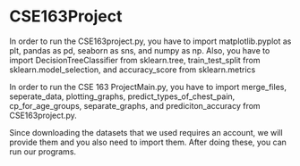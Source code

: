 # CSE163Project
In order to run the CSE163project.py, you have to import matplotlib.pyplot as plt, pandas as pd,
seaborn as sns, and numpy as np. Also, you have to import DecisionTreeClassifier from sklearn.tree,
train_test_split from sklearn.model_selection, and accuracy_score from sklearn.metrics

In order to run the CSE 163 ProjectMain.py, you have to import merge_files, seperate_data, plotting_graphs,
predict_types_of_chest_pain, cp_for_age_groups, separate_graphs, and prediciton_accuracy from CSE163project.py.

Since downloading the datasets that we used requires an account, we will provide them and you also need to import them.
After doing these, you can run our programs.
